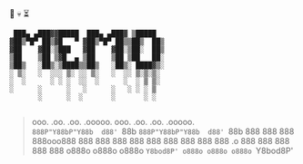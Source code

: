 🌷 💀 ⏳
```
 ███▄ ▄███▓▓█████  ███▄ ▄███▓ ▒█████  
▓██▒▀█▀ ██▒▓█   ▀ ▓██▒▀█▀ ██▒▒██▒  ██▒
▓██    ▓██░▒███   ▓██    ▓██░▒██░  ██▒
▒██    ▒██ ▒▓█  ▄ ▒██    ▒██ ▒██   ██░
▒██▒   ░██▒░▒████▒▒██▒   ░██▒░ ████▓▒░
░ ▒░   ░  ░░░ ▒░ ░░ ▒░   ░  ░░ ▒░▒░▒░ 
░  ░      ░ ░ ░  ░░  ░      ░  ░ ▒ ▒░ 
░      ░      ░   ░      ░   ░ ░ ░ ▒  
       ░      ░  ░       ░       ░ ░  
                                      
```

                                                        
                                                        
> ooo. .oo.  .oo.    .ooooo.  ooo. .oo.  .oo.    .ooooo.  
> `888P"Y88bP"Y88b  d88' `88b `888P"Y88bP"Y88b  d88' `88b 
>  888   888   888  888ooo888  888   888   888  888   888 
>  888   888   888  888    .o  888   888   888  888   888 
> o888o o888o o888o `Y8bod8P' o888o o888o o888o `Y8bod8P' 

<!--
**memosanchez/memosanchez** is a ✨ _special_ ✨ repository because its `README.md` (this file) appears on your GitHub profile.

Here are some ideas to get you started:

- 🔭 I’m currently working on ...
- 🌱 I’m currently learning ...
- 👯 I’m looking to collaborate on ...
- 🤔 I’m looking for help with ...
- 💬 Ask me about ...
- 📫 How to reach me: ...
- 😄 Pronouns: ...
- ⚡ Fun fact: ...
-->
